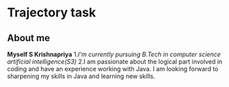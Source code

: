 # Trajectory task
## About me
**Myself S Krishnapriya**
1.*I'm currently pursuing B.Tech in computer science artificial intelligence(S3)*
2.I am passionate about the logical part involved in coding and have an experience working with Java. I am looking forward to sharpening my skills in Java and learning new skills.
